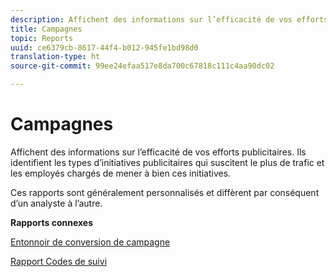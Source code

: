 ```yaml
---
description: Affichent des informations sur l’efficacité de vos efforts publicitaires. Ils identifient les types d’initiatives publicitaires qui suscitent le plus de trafic et les employés chargés de mener à bien ces initiatives.
title: Campagnes
topic: Reports
uuid: ce6379cb-8617-44f4-b012-945fe1bd98d0
translation-type: ht
source-git-commit: 99ee24efaa517e8da700c67818c111c4aa90dc02

---
```



# Campagnes

Affichent des informations sur l’efficacité de vos efforts publicitaires. Ils identifient les types d’initiatives publicitaires qui suscitent le plus de trafic et les employés chargés de mener à bien ces initiatives.

Ces rapports sont généralement personnalisés et diffèrent par conséquent d’un analyste à l’autre.

**Rapports connexes**

[Entonnoir de conversion de campagne](/help/components/c-variables/dimensionslist/reports-campaign-conversion-funnel.md)

[Rapport Codes de suivi](/help/components/c-variables/dimensionslist/reports-tracking-codes.md)
